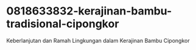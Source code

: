 # 0818633832-kerajinan-bambu-tradisional-cipongkor
Keberlanjutan dan Ramah Lingkungan dalam Kerajinan Bambu Cipongkor
